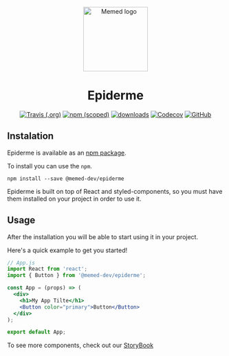 <p align="center">
  <a href="http://memed.com.br" rel="noopener" target="_blank"><img width="150" src="http://memed.com.br/resources/img/logo.png" alt="Memed logo"></a></p>
</p>

<h1 align="center" color="#56CDDF">Epiderme</h1>

<div align="center">

[![Travis (.org)](https://img.shields.io/travis/MemedDev/epiderme.svg)](https://travis-ci.org/MemedDev/epiderme)
[![npm (scoped)](https://img.shields.io/npm/v/@memed-dev/epiderme.svg)](https://www.npmjs.com/package/@memed-dev/epiderme)
[![downloads](https://img.shields.io/npm/dm/@memed-dev/epiderme.svg)](http://npm-stat.com/charts.html?package=@memed-dev/epiderme&from=2015-08-01)
[![Codecov](https://img.shields.io/codecov/c/gh/MemedDev/epiderme.svg)](https://codecov.io/gh/MemedDev/epiderme)
[![GitHub](https://img.shields.io/github/license/MemedDev/epiderme.svg)](http://opensource.org/licenses/MIT)

</div>

## Instalation

Epiderme is available as an [npm package](https://www.npmjs.com/package/@memed-dev/epiderme).

To install you can use the `npm`.

```shell
npm install --save @memed-dev/epiderme
```

Epiderme is built on top of React and styled-components, so you must have them installed on your project in order to use it.

## Usage

After the installation you will be able to start using it in your project.

Here's a quick example to get you started!

```jsx
// App.js
import React from 'react';
import { Button } from '@memed-dev/epiderme';

const App = (props) => (
  <div>
    <h1>My App Tilte</h1>
    <Button color="primary">Button</Button>
  </div>
);

export default App;
```

To see more components, check out our [StoryBook](https://memeddev.github.io/epiderme)

